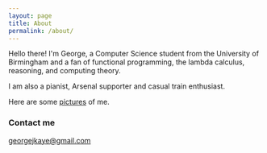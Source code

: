 ```yaml
---
layout: page
title: About
permalink: /about/
---
```


Hello there! I'm George, a Computer Science student from the University of Birmingham and a fan of functional programming, the lambda calculus, reasoning, and computing theory.

I am also a pianist, Arsenal supporter and casual train enthusiast.

Here are some [pictures](/pictures) of me.

### Contact me

[georgejkaye@gmail.com](mailto:georgejkaye:gmail.com)